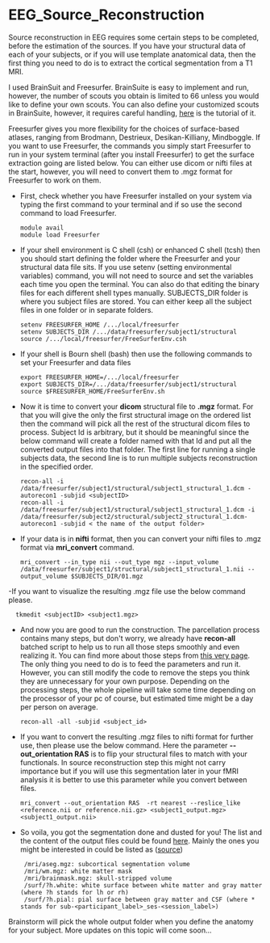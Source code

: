 # EEG_Source_Reconstruction


Source reconstruction in EEG requires some certain steps to be completed, before the estimation of the sources. If you have your structural data of each of your subjects, or if you will use template anatomical data, then the first thing you need to do is to extract the cortical segmentation from a T1 MRI.

I used BrainSuit and Freesurfer. BrainSuite is easy to implement and run, however, the number of scouts you obtain is limited to 66 unless you would like to define your own scouts. You can also define your customized scouts in BrainSuite, however, it requires careful handling, [here](http://brainsuite.org/video-tutorials/custom-atlas/) is the tutorial of it. 

Freesurfer gives you more flexibility for the choices of surface-based atlases, ranging from Brodmann, Destrieux, Desikan-Killiany,  Mindboggle. If you want to use Freesurfer, the commands you simply start Freesurfer to run in your system terminal (after you install Freesurfer) to get the surface extraction going are listed below. You can either use dicom or nifti files at the start, however, you will need to convert them to .mgz format for Freesurfer to work on them.

- First, check whether you have Freesurfer installed on your system via typing the first command to your terminal and if so use the second command to load Freesurfer.

      module avail
      module load Freesurfer

- If your shell environment is C shell (csh) or enhanced C shell (tcsh) then you should start defining the folder where the Freesurfer and your structural data file sits. If you use setenv (setting environmental variables) command, you will not need to source and set the variables each time you open the terminal. You can also do that editing the binary files for each different shell types manually. SUBJECTS_DIR folder is where you subject files are stored. You can either keep all the subject files in one folder or in separate folders.

      setenv FREESURFER_HOME /.../local/freesurfer
      setenv SUBJECTS_DIR /.../data/freesurfer/subject1/structural
      source /.../local/freesurfer/FreeSurferEnv.csh


- If your shell is Bourn shell (bash) then use the following commands to set your Freesurfer and data files

      export FREESURFER_HOME=/.../local/freesurfer
      export SUBJECTS_DIR=/.../data/freesurfer/subject1/structural
      source $FREESURFER_HOME/FreeSurferEnv.sh

- Now it is time to convert your **dicom** structural file to **.mgz** format. For that you will give the only the first structural image on the ordered list then the command will pick all the rest of the structural dicom files to process. Subject Id is arbitrary, but it should be meaningful since the below command will create a folder named with that Id and put all the converted output files into that folder. The first line for running a single subjects data, the second line is to run multiple subjects reconstruction in the specified order.

      recon-all -i /data/freesurfer/subject1/structural/subject1_structural_1.dcm -autorecon1 -subjid <subjectID>
      recon-all -i /data/freesurfer/subject1/structural/subject1_structural_1.dcm -i /data/freesurfer/subject2/structural/subject2_structural_1.dcm-autorecon1 -subjid < the name of the output folder>


- If your data is in **nifti** format, then you can convert your nifti files to .mgz format via **mri_convert** command. 

      mri_convert --in_type nii --out_type mgz --input_volume /data/freesurfer/subject1/structural/subject1_structural_1.nii --      output_volume $SUBJECTS_DIR/01.mgz

-If you want to visualize the resulting .mgz file use the below command please. 

      tkmedit <subjectID> <subject1.mgz>

- And now you are good to run the construction. The parcellation process contains many steps, but don't worry, we already have **recon-all** batched script to help us to run all those steps smoothly and even realizing it. You can find more about those steps from [this very page](http://surfer.nmr.mgh.harvard.edu/fswiki/ReconAllDevTable). The only thing you need to do is to feed the parameters and run it. However, you can still modify the code to remove the steps you think they are unnecessary for your own purpose. Depending on the processing steps, the whole pipeline will take some time depending on the processor of your pc of course, but estimated time might be a day per person on average.

      recon-all -all -subjid <subject_id>
      
 - If you want to convert the resulting .mgz files to nifti format for further use, then please use the below command. Here the parameter **--out_orientation RAS** is to flip your structural files to match with your functionals. In source reconstruction step this might not carry importance but if you will use this segmentation later in your fMRI analysis it is better to use this parameter while you convert between files. 
 
       mri_convert --out_orientation RAS  -rt nearest --reslice_like <reference.nii or reference.nii.gz> <subject1_output.mgz> <subject1_output.nii>



- So voila, you got the segmentation done and dusted for you! The list and the content of the output files could be found [here](https://surfer.nmr.mgh.harvard.edu/fswiki/ReconAllOutputFiles). Mainly the ones you might be interested in could be listed as ([source](http://www.clinica.run/doc/Pipelines/T1_FreeSurfer/))

       /mri/aseg.mgz: subcortical segmentation volume
       /mri/wm.mgz: white matter mask
       /mri/brainmask.mgz: skull-stripped volume
       /surf/?h.white: white surface between white matter and gray matter (where ?h stands for lh or rh)
       /surf/?h.pial: pial surface between gray matter and CSF (where * stands for sub-<participant_label>_ses-<session_label>) 


Brainstorm will pick the whole output folder when you define the anatomy for your subject. More updates on this topic will come soon... 



